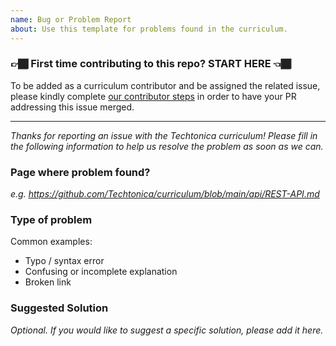 ```yaml
---
name: Bug or Problem Report
about: Use this template for problems found in the curriculum.
---
```


### 👉🏾 First time contributing to this repo? START HERE 👈🏾
To be added as a curriculum contributor and be assigned the related issue, please kindly complete [our contributor steps](https://github.com/Techtonica/curriculum/blob/efc365aba1bf1ea425060369751d2bc048174b22/CONTRIBUTING.md) in order to have your PR addressing this issue merged.

------
_Thanks for reporting an issue with the Techtonica curriculum! Please fill in the following information to help us resolve the problem as soon as we can._

### Page where problem found?

_e.g. https://github.com/Techtonica/curriculum/blob/main/api/REST-API.md_

### Type of problem

Common examples:

- Typo / syntax error
- Confusing or incomplete explanation
- Broken link

### Suggested Solution

_Optional. If you would like to suggest a specific solution, please add it here._
